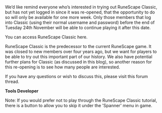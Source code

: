 We’d like remind everyone who’s interested in trying out RuneScape Classic, but has not yet logged in since it was re-opened, that the opportunity to do so will only be available for one more week. Only those members that log into Classic (using their normal username and password) before the end of Tuesday 24th November will be able to continue playing it after this date.

You can access RuneScape Classic here.

RuneScape Classic is the predecessor to the current RuneScape game. It was closed to new members over four years ago, but we want for players to be able to try out this important part of our history. We also have potential further plans for Classic (as discussed in this blog), so another reason for this re-opening is to see how many people are interested.

If you have any questions or wish to discuss this, please visit this forum thread.

**Tools Developer**

Note: If you would prefer not to play through the RuneScape Classic tutorial, there is a button to allow you to skip it under the 'Spanner' menu in game.
